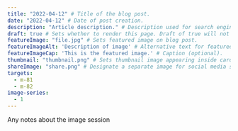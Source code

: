 ```yaml
---
title: "2022-04-12" # Title of the blog post.
date: "2022-04-12" # Date of post creation.
description: "Article description." # Description used for search engine.
draft: true # Sets whether to render this page. Draft of true will not be rendered.
featureImage: "file.jpg" # Sets featured image on blog post.
featureImageAlt: 'Description of image' # Alternative text for featured image.
featureImageCap: 'This is the featured image.' # Caption (optional).
thumbnail: "thumbnail.png" # Sets thumbnail image appearing inside card on homepage.
shareImage: "share.png" # Designate a separate image for social media sharing.
targets:
  - m-81
  - m-82
image-series:
  - 1
---
```


Any notes about the image session
